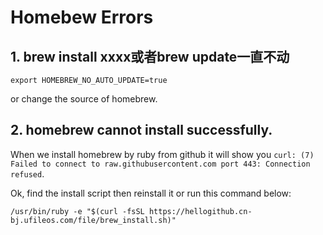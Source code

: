 # Homebew Errors

## 1. brew install xxxx或者brew update一直不动

```
export HOMEBREW_NO_AUTO_UPDATE=true
```
or change the source of homebrew.

## 2. homebrew cannot install successfully.

When we install homebrew by ruby from github it will show you `curl: (7) Failed to connect to raw.githubusercontent.com port 443: Connection refused`.

Ok, find the install script then reinstall it or run this command below:

```
/usr/bin/ruby -e "$(curl -fsSL https://hellogithub.cn-bj.ufileos.com/file/brew_install.sh)"
```


